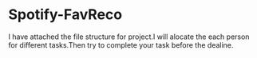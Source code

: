 # Spotify-FavReco

I have attached the file structure for project.I will alocate the each person for different tasks.Then try to complete your task before the dealine.
